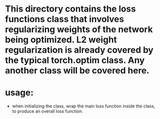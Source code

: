 # This directory contains the loss functions class that involves regularizing weights of the network being optimized. L2 weight regularization is already covered by the typical torch.optim class. Any another class will be covered here.

# usage:
- when initializing the class, wrap the main loss function inside the class, to produce an overall loss function.

